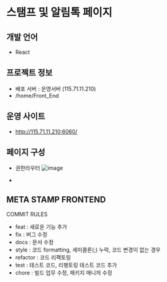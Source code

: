 # 스탬프 및 알림톡 페이지
## 개발 언어
 - React

## 프로젝트 정보
 - 배포 서버 : 운영서버 (115.71.11.210)
 - /home/Front_End

## 운영 사이트
 - http://115.71.11.210:6060/

## 페이지 구성
 - 권한라우터
 ![image](https://user-images.githubusercontent.com/72733192/236750633-1fcc3f6a-525a-4f19-a9c3-80b776e03934.png)

 - 
 
## META STAMP FRONTEND

COMMIT RULES
- feat 		: 새로운 기능 추가
- fix 		: 버그 수정
- docs 		: 문서 수정
- style 	: 코드 formatting, 세미콜론(;) 누락, 코드 변경이 없는 경우
- refactor 	: 코드 리팩토링
- test 		: 테스트 코드, 리팽토링 테스트 코드 추가
- chore 	: 빌드 업무 수정, 패키지 매니저 수정


